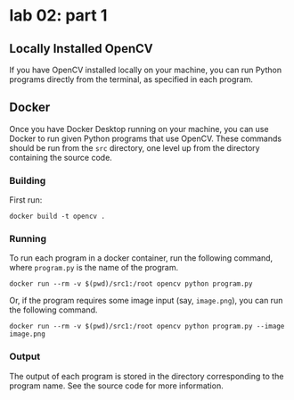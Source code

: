 # lab 02: part 1

## Locally Installed OpenCV

If you have OpenCV installed locally on your machine, you can run Python programs directly
from the terminal, as specified in each program.


## Docker 

Once you have Docker Desktop running on your machine, you can use Docker to run given
Python programs that use OpenCV. These commands should be run from the `src` directory,
one level up from the directory containing the source code. 

### Building
First run:

`docker build -t opencv .`

### Running

To run each program in a docker container, run the following command, where `program.py` 
is the name of the program.
   
`docker run --rm -v $(pwd)/src1:/root opencv python program.py`

Or, if the program requires some image input (say, `image.png`), you can run the following command.

`docker run --rm -v $(pwd)/src1:/root opencv python program.py --image image.png`

### Output

The output of each program is stored in the directory corresponding to the program name. See the source
code for more information.